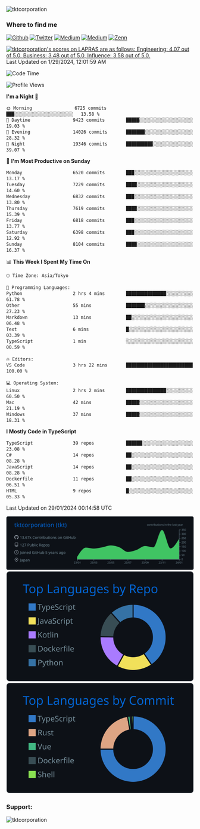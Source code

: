 <p align="left"> <img src="https://komarev.com/ghpvc/?username=tktcorporation&label=Profile%20views&color=0e75b6&style=flat" alt="tktcorporation" /> </p>

<h3>Where to find me</h3>
<p>
<a href="https://github.com/tktcorporation" target="_blank"><img alt="Github" src="https://img.shields.io/badge/GitHub-%2312100E.svg?&style=for-the-badge&logo=Github&logoColor=white" /></a>
<a href="https://twitter.com/tktcorporation" target="_blank"><img alt="Twitter" src="https://img.shields.io/badge/twitter-%231DA1F2.svg?&style=for-the-badge&logo=twitter&logoColor=white" /></a>
<a href="https://www.linkedin.com/in/tktcorporation" target="_blank"><img alt="Medium" src="https://img.shields.io/badge/linkdin-0a66c2.svg?&style=for-the-badge&logo=linkedin&logoColor=white" /></a>
<a href="https://qiita.com/tktcorporation" target="_blank"><img alt="Medium" src="https://img.shields.io/badge/qiita-55C500.svg?&style=for-the-badge&logo=qiita&logoColor=white" /></a>
<a href="https://zenn.dev/tktcorporation" target="_blank"><img alt="Zenn" src="https://img.shields.io/badge/Zenn-3EA8FF.svg?&style=for-the-badge&logo=Zenn&logoColor=white" /></a>
</p>

<!--START_SECTION:lapras-card-->
<p ><a href="https://lapras.com/public/tktcorporation" target="_blank" rel="noopener noreferrer"><img alt="tktcorporation's scores on LAPRAS are as follows: Engineering: 4.07 out of 5.0, Business: 3.48 out of 5.0, Influence: 3.58 out of 5.0." src="https://lapras-card-generator.vercel.app/api/svg?e=4.07&b=3.48&i=3.58&b1=%23232323&b2=%236d6d6d&i1=%23212121&i2=%23818181&l=en" width="300" ></a>  
Last Updated on 1/29/2024, 12:01:59 AM</p>
<!--END_SECTION:lapras-card-->
  
<!--START_SECTION:waka-->
![Code Time](http://img.shields.io/badge/Code%20Time-1%2C378%20hrs%2047%20mins-blue)

![Profile Views](http://img.shields.io/badge/Profile%20Views-0-blue)

**I'm a Night 🦉** 

```text
🌞 Morning                6725 commits        ███░░░░░░░░░░░░░░░░░░░░░░   13.58 % 
🌆 Daytime                9423 commits        █████░░░░░░░░░░░░░░░░░░░░   19.03 % 
🌃 Evening                14026 commits       ███████░░░░░░░░░░░░░░░░░░   28.32 % 
🌙 Night                  19346 commits       ██████████░░░░░░░░░░░░░░░   39.07 % 
```
📅 **I'm Most Productive on Sunday** 

```text
Monday                   6520 commits        ███░░░░░░░░░░░░░░░░░░░░░░   13.17 % 
Tuesday                  7229 commits        ████░░░░░░░░░░░░░░░░░░░░░   14.60 % 
Wednesday                6832 commits        ███░░░░░░░░░░░░░░░░░░░░░░   13.80 % 
Thursday                 7619 commits        ████░░░░░░░░░░░░░░░░░░░░░   15.39 % 
Friday                   6818 commits        ███░░░░░░░░░░░░░░░░░░░░░░   13.77 % 
Saturday                 6398 commits        ███░░░░░░░░░░░░░░░░░░░░░░   12.92 % 
Sunday                   8104 commits        ████░░░░░░░░░░░░░░░░░░░░░   16.37 % 
```


📊 **This Week I Spent My Time On** 

```text
🕑︎ Time Zone: Asia/Tokyo

💬 Programming Languages: 
Python                   2 hrs 4 mins        ███████████████░░░░░░░░░░   61.78 % 
Other                    55 mins             ███████░░░░░░░░░░░░░░░░░░   27.23 % 
Markdown                 13 mins             ██░░░░░░░░░░░░░░░░░░░░░░░   06.48 % 
Text                     6 mins              █░░░░░░░░░░░░░░░░░░░░░░░░   03.39 % 
TypeScript               1 min               ░░░░░░░░░░░░░░░░░░░░░░░░░   00.59 % 

🔥 Editors: 
VS Code                  3 hrs 22 mins       █████████████████████████   100.00 % 

💻 Operating System: 
Linux                    2 hrs 2 mins        ███████████████░░░░░░░░░░   60.50 % 
Mac                      42 mins             █████░░░░░░░░░░░░░░░░░░░░   21.19 % 
Windows                  37 mins             █████░░░░░░░░░░░░░░░░░░░░   18.31 % 
```

**I Mostly Code in TypeScript** 

```text
TypeScript               39 repos            ██████░░░░░░░░░░░░░░░░░░░   23.08 % 
C#                       14 repos            ██░░░░░░░░░░░░░░░░░░░░░░░   08.28 % 
JavaScript               14 repos            ██░░░░░░░░░░░░░░░░░░░░░░░   08.28 % 
Dockerfile               11 repos            ██░░░░░░░░░░░░░░░░░░░░░░░   06.51 % 
HTML                     9 repos             █░░░░░░░░░░░░░░░░░░░░░░░░   05.33 % 
```




 Last Updated on 29/01/2024 00:14:58 UTC
<!--END_SECTION:waka-->

[![](https://raw.githubusercontent.com/tktcorporation/tktcorporation/master/profile-summary-card-output/github_dark/0-profile-details.svg)](https://github.com/vn7n24fzkq/github-profile-summary-cards)
[![](https://raw.githubusercontent.com/tktcorporation/tktcorporation/master/profile-summary-card-output/github_dark/1-repos-per-language.svg)](https://github.com/vn7n24fzkq/github-profile-summary-cards) [![](https://raw.githubusercontent.com/tktcorporation/tktcorporation/master/profile-summary-card-output/github_dark/2-most-commit-language.svg)](https://github.com/vn7n24fzkq/github-profile-summary-cards)

<h3 align="left">Support:</h3>
<p><a href="https://www.buymeacoffee.com/tktcorporation"> <img align="left" src="https://cdn.buymeacoffee.com/buttons/v2/default-yellow.png" height="50" width="210" alt="tktcorporation" /></a></p><br><br>
